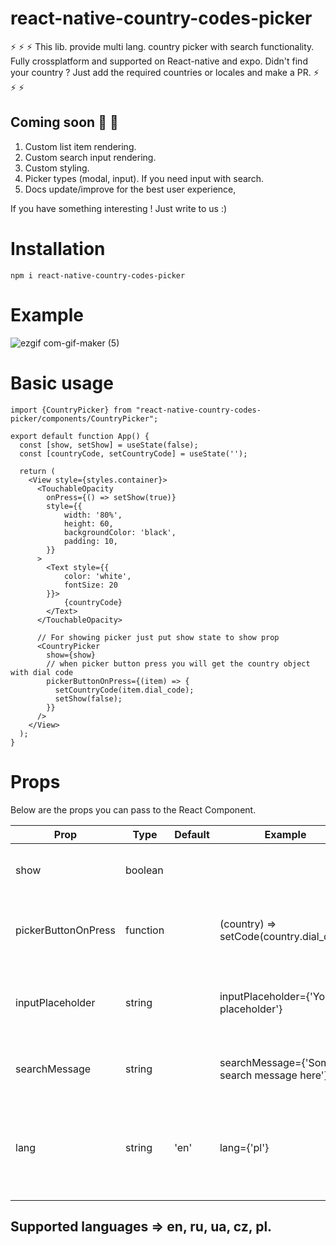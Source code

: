 # react-native-country-codes-picker

:zap: :zap: :zap: This lib. provide multi lang. country picker with search functionality. Fully crossplatform and supported on React-native and expo.
Didn't find your country ? Just add the required countries or locales and make a PR. :zap: :zap: :zap:

## Coming soon :muscle: :pray:

1. Custom list item rendering. 
2. Custom search input rendering.
3. Custom styling.
4. Picker types (modal, input). If you need input with search.
6. Docs update/improve for the best user experience,

If you have something interesting ! Just write to us :)

# Installation

``
npm i react-native-country-codes-picker
``

# Example

![ezgif com-gif-maker (5)](https://user-images.githubusercontent.com/47904385/112475469-223a5080-8d71-11eb-92c0-43583056e30c.gif)

# Basic usage
```JS
import {CountryPicker} from "react-native-country-codes-picker/components/CountryPicker";

export default function App() {
  const [show, setShow] = useState(false);
  const [countryCode, setCountryCode] = useState('');

  return (
    <View style={styles.container}>
      <TouchableOpacity
        onPress={() => setShow(true)}
        style={{
            width: '80%',
            height: 60,
            backgroundColor: 'black',
            padding: 10,
        }}
      >
        <Text style={{
            color: 'white',
            fontSize: 20
        }}>
            {countryCode}
        </Text>
      </TouchableOpacity>

      // For showing picker just put show state to show prop
      <CountryPicker
        show={show}
        // when picker button press you will get the country object with dial code
        pickerButtonOnPress={(item) => {
          setCountryCode(item.dial_code);
          setShow(false);
        }}
      />
    </View>
  );
}
```

# Props
Below are the props you can pass to the React Component.

| Prop  | Type | Default | Example | Description |
| ------------- | ------------- | ------------- | ------------- | ------------- |
| show  | boolean | | |  This prop using for displaying the modal. Put your show state here. |
| pickerButtonOnPress | function | | (country) => setCode(country.dial_code) | Put your function/functions here for getting country data from picker. | 
| inputPlaceholder | string | | inputPlaceholder={'Your placeholder'} | If you need a custom placeholder for your input you may need this prop. | 
| searchMessage | string | | searchMessage={'Some search message here'} | If you want to customize search message just use this prop. | 
| lang | string | 'en' | lang={'pl'} | If you need to change the lang. just put one of supported lang. Or if you didn't find required lang just add them and make a PR :) | 

## Supported languages => en, ru, ua, cz, pl.


